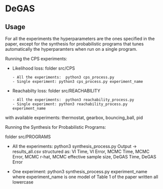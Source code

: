 # DeGAS

## Usage

For all the experiments the hyperparameters are the ones specified in the paper, except for the synthesis for probabilistic programs that tunes automatically the hyperparamters when run on a single program.

Running the CPS experiments:

- Likelihood loss:
      folder src/CPS

      - All the experiments:  python3 cps_process.py 
      - Single experiment: python3 cps_process.py experiment_name

- Reachabilty loss:
      folder src/REACHABILITY

      - All the experiments:  python3 reachability_process.py 
      - Single experiment: python3 reachability_process.py experiment_name

with available experiments: thermostat, gearbox, bouncing_ball, pid


Running the Synthesis for Probabilistic Programs:


folder src/PROGRAMS

- All the experiments: python3 synthesis_process.py 
  Output -> results_all.csv structured as:
  VI Time, VI Error, MCMC Time, MCMC Error, MCMC r-hat, MCMC effective sample size, DeGAS Time, DeGAS Error

- One experiment: python3 synthesis_process.py experiment_name
  where experiment_name is one model of Table 1 of the paper written all lowercase


  